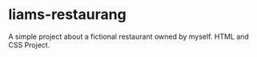 # liams-restaurang
A simple project about a fictional restaurant owned by myself. HTML and CSS Project.
